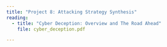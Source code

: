 ```yaml
---
title: "Project 8: Attacking Strategy Synthesis"
reading:
  - title: "Cyber Deception: Overview and The Road Ahead"
    file: cyber_deception.pdf

---
```

